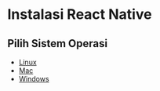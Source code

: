 # Instalasi React Native

## Pilih Sistem Operasi

- [Linux](./instalasi-react-native-pada-sistem-operasi-linux.md)
- [Mac](./instalasi-react-native-pada-sistem-operasi-mac.md)
- [Windows](https://www.dumetschool.com/blog/Cara-Menginstal-React-Native-Android-Pada-Windows)
